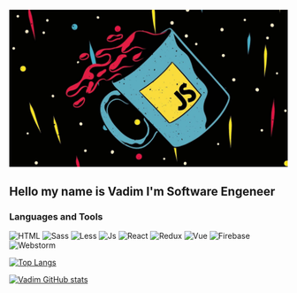 ![Header](https://github.com/RVR2D2/RVR2D2/blob/main/assets/a8K-7cKIAfA.jpg)

## Hello my name is Vadim I'm Software Engeneer 

### Languages and Tools 
![HTML](https://img.shields.io/badge/-Html-090909?style=for-the-badge&logo=Html5)
![Sass](https://img.shields.io/badge/-Sass-090909?style=for-the-badge&logo=Sass)
![Less](https://img.shields.io/badge/-Less-090909?style=for-the-badge&logo=Less)
![Js](https://img.shields.io/badge/-JavaScript-090909?style=for-the-badge&logo=javascript)
![React](https://img.shields.io/badge/-React-090909?style=for-the-badge&logo=react)
![Redux](https://img.shields.io/badge/-Redux-090909?style=for-the-badge&logo=redux)
![Vue](https://img.shields.io/badge/-Vue-090909?style=for-the-badge&logo=Vue.js)
![Firebase](https://img.shields.io/badge/-Firebase-090909?style=for-the-badge&logo=firebase)
![Webstorm](https://img.shields.io/badge/-Webstorm-090909?style=for-the-badge&logo=webstorm)

[![Top Langs](https://github-readme-stats.vercel.app/api/top-langs/?username=anuraghazra&layout=compact)](https://github.com/anuraghazra/github-readme-stats)

[![Vadim GitHub stats](https://github-readme-stats.vercel.app/api?username=RVR2D2&show_icons=true&theme=tokyonight)](https://github.com/anuraghazra/github-readme-stats)







